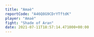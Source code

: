 ```yaml
---
title: "Amaè"
reportCode: "A46Q8G9CDrYTftdK"
player: "Amaè"
fight: "Shade of Aran"
date: 2021-07-11T18:57:14.471000+00:00
---
```


